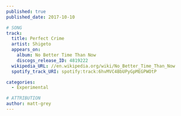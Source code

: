 ```yaml
---
published: true
published_date: 2017-10-10

# SONG
track:
  title: Perfect Crime
  artist: Shigeto
  appears_on:
    album: No Better Time Than Now
    discogs_release_ID: 4819222
  wikipedia_URL: //en.wikipedia.org/wiki/No_Better_Time_Than_Now
  spotify_track_URI: spotify:track:6hvMVC4BbUPyGpMEGPWOtP

categories:
  - Experimental

# ATTRIBUTION
author: matt-grey
---
```

